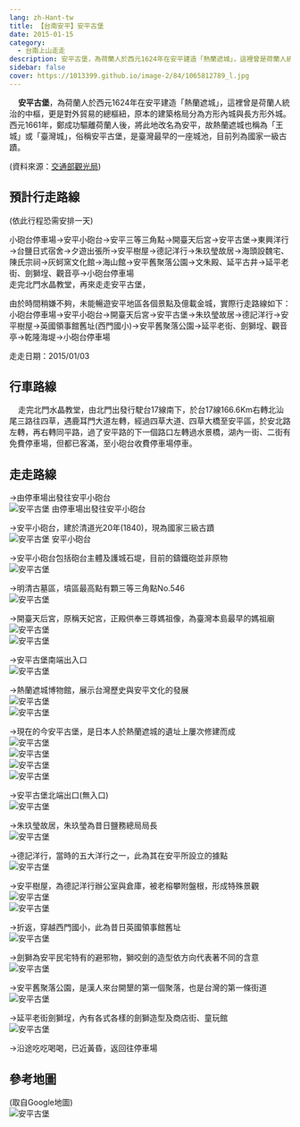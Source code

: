```yaml
---
lang: zh-Hant-tw
title: 【台南安平】安平古堡
date: 2015-01-15
category: 
  - 台南上山走走
description: 安平古堡，為荷蘭人於西元1624年在安平建造「熱蘭遮城」，這裡曾是荷蘭人統治的中樞，更是對外貿易的總樞紐，原本的建築格局分為方形內城與長方形外城。西元1661年，鄭成功驅離荷蘭人後，將此地改名為安平，故熱蘭遮城也稱為「王城」或「臺灣城」，俗稱安平古堡，是臺灣最早的一座城池，目前列為國家一級古蹟。
sidebar: false
cover: https://1013399.github.io/image-2/84/1065812789_l.jpg
---
```


    **安平古堡**，為荷蘭人於西元1624年在安平建造「熱蘭遮城」，這裡曾是荷蘭人統治的中樞，更是對外貿易的總樞紐，原本的建築格局分為方形內城與長方形外城。西元1661年，鄭成功驅離荷蘭人後，將此地改名為安平，故熱蘭遮城也稱為「王城」或「臺灣城」，俗稱安平古堡，是臺灣最早的一座城池，目前列為國家一級古蹟。

<!-- more -->

(資料來源：[交通部觀光局](http://taiwan.net.tw/m1.aspx?sNo=0001119&id=147))  

## 預計行走路線
(依此行程恐需安排一天)  

小砲台停車場→安平小砲台→安平三等三角點→開臺天后宮→安平古堡→東興洋行→台鹽日式宿舍→夕遊出張所→安平樹屋→德記洋行→朱玖瑩故居→海頭設魏宅、陳氏宗祠→灰蚵窯文化館→海山館→安平舊聚落公園→文朱殿、延平古井→延平老街、劍獅埕、觀音亭→小砲台停車場  
走完北門水晶教堂，再來走走安平古堡，

由於時間稍嫌不夠，未能暢遊安平地區各個景點及億載金城，實際行走路線如下：  
小砲台停車場→安平小砲台→開臺天后宮→安平古堡→朱玖瑩故居→德記洋行→安平樹屋→英國領事館舊址(西門國小)→安平舊聚落公園→延平老街、劍獅埕、觀音亭→乾隆海堤→小砲台停車場

走走日期：2015/01/03

## 行車路線
    走完北門水晶教堂，由北門出發行駛台17線南下，於台17線166.6Km右轉北汕尾三路往四草，遇鹿耳門大道左轉，經過四草大道、四草大橋至安平區，於安北路左轉，再右轉同平路，過了安平路的下一個路口左轉過水景橋，湖內一街、二街有免費停車場，但都已客滿，至小砲台收費停車場停車。

## 走走路線
→由停車場出發往安平小砲台  
![安平古堡 由停車場出發往安平小砲台](https://1013399.github.io/image-2/84/1065808611_l.jpg)

→安平小砲台，建於清道光20年(1840)，現為國家三級古蹟  
![安平古堡 安平小砲台](https://1013399.github.io/image-2/84/1065809897_l.jpg)

→安平小砲台包括砲台主體及護城石堤，目前的鑄鐵砲並非原物  
![安平古堡](https://1013399.github.io/image-2/84/1065814514_l.jpg)

→明清古墓區，墳區最高點有顆三等三角點No.546  
![安平古堡](https://1013399.github.io/image-2/84/1065810269_l.jpg)

→開臺天后宮，原稱天妃宮，正殿供奉三尊媽祖像，為臺灣本島最早的媽祖廟  
![安平古堡](https://1013399.github.io/image-2/84/1065809402_l.jpg)  
![安平古堡](https://1013399.github.io/image-2/84/1065812781_l.jpg)

→安平古堡南端出入口  
![安平古堡](https://1013399.github.io/image-2/84/1065813166_l.jpg)

→熱蘭遮城博物館，展示台灣歷史與安平文化的發展  
![安平古堡](https://1013399.github.io/image-2/84/1065813833_l.jpg)  
![安平古堡](https://1013399.github.io/image-2/84/1065814124_l.jpg)

→現在的今安平古堡，是日本人於熱蘭遮城的遺址上屢次修建而成  
![安平古堡](https://1013399.github.io/image-2/84/1065812789_l.jpg)  
![安平古堡](https://1013399.github.io/image-2/84/1065813638_l.jpg)  
![安平古堡](https://1013399.github.io/image-2/84/1065809107_l.jpg)  
![安平古堡](https://1013399.github.io/image-2/84/1065813448_l.jpg)

→安平古堡北端出口(無入口)  
![安平古堡](https://1013399.github.io/image-2/84/1065815021_l.jpg)

→朱玖瑩故居，朱玖瑩為昔日鹽務總局局長  
![安平古堡](https://1013399.github.io/image-2/84/1065809905_l.jpg)

→德記洋行，當時的五大洋行之一，此為其在安平所設立的據點  
![安平古堡](https://1013399.github.io/image-2/84/1065813734_l.jpg)

→安平樹屋，為德記洋行辦公室與倉庫，被老榕攀附盤根，形成特殊景觀  
![安平古堡](https://1013399.github.io/image-2/84/1065813645_l.jpg)  
![安平古堡](https://1013399.github.io/image-2/84/1065809907_l.jpg)

→折返，穿越西門國小，此為昔日英國領事館舊址  
![安平古堡](https://1013399.github.io/image-2/84/1065813935_l.jpg)

→劍獅為安平民宅特有的避邪物，獅咬劍的造型依方向代表著不同的含意  
![安平古堡](https://1013399.github.io/image-2/84/1065813647_l.jpg)

→安平舊聚落公園，是漢人來台開墾的第一個聚落，也是台灣的第一條街道  
![安平古堡](https://1013399.github.io/image-2/84/1065814133_l.jpg)

→延平老街劍獅埕，內有各式各樣的劍獅造型及商店街、童玩館  
![安平古堡](https://1013399.github.io/image-2/84/1065809608_l.jpg)

→沿途吃吃喝喝，已近黃昏，返回往停車場

## 參考地圖
(取自Google地圖)  
![安平古堡](https://1013399.github.io/image-2/84/1065813346_l.jpg)